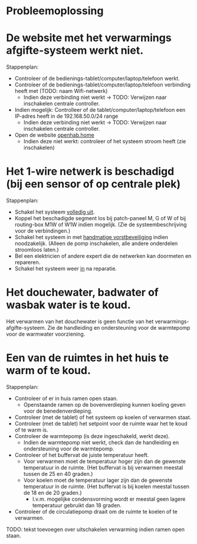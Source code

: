 # Probleemoplossing

# De website met het verwarmings afgifte-systeem werkt niet.
Stappenplan:
- Controleer of de bedienings-tablet/computer/laptop/telefoon werkt.
- Controleer of de bedienings-tablet/computer/laptop/telefoon verbinding heeft met (TODO: naam Wifi-netwerk)
  - Indien deze verbinding niet werkt -> TODO: Verwijzen naar inschakelen centrale controller.
- Indien mogelijk: Controlleer of de tablet/computer/laptop/telefoon een IP-adres heeft in de 192.168.50.0/24 range
  - Indien deze verbinding niet werkt -> TODO: Verwijzen naar inschakelen centrale controller.
- Open de website [openhab.home](http://openhab.home:8080)
  - Indien deze niet werkt: controleer of het systeem stroom heeft (zie inschakelen)


# Het 1-wire netwerk is beschadigd (bij een sensor of op centrale plek)
Stappenplan:
- Schakel het systeem [volledig uit](./uitschakelen.md).
- Koppel het beschadigde segment los bij patch-paneel M, G of W of bij routing-box M1W of W1W indien mogelijk. (Zie de systeembeschrijving voor de verbindingen.)
- Schakel het systeem in met [handmatige vorstbeveiliging](./inschakelen.md) indien noodzakelijk. (Alleen de pomp inschakelen, alle andere onderdelen stroomloos laten.)
- Bel een elektricien of andere expert die de netwerken kan doormeten en repareren.
- Schakel het systeem weer [in](./inschakelen.md) na reparatie.


# Het douchewater, badwater of wasbak water is te koud.
Het verwarmen van het douchewater is geen functie van het verwarmings-afgifte-systeem. Zie de handleiding en ondersteuning voor de warmtepomp voor de warmwater voorziening.


# Een van de ruimtes in het huis te warm of te koud.
Stappenplan:
- Controleer of er in huis ramen open staan.
  - Openstaande ramen op de bovenverdieping kunnen koeling geven voor de benedenverdieping.
- Controleer (met de tablet) of het systeem op koelen of verwarmen staat.
- Controleer (met de tablet) het setpoint voor de ruimte waar het te koud of te warm is.
- Controleer de warmtepomp (is deze ingeschakeld, werkt deze).
  - Indien de warmtepomp niet werkt, check dan de handleiding en ondersteuning voor de warmtepomp.
- Controleer of het buffervat de juiste temperatuur heeft.
  - Voor verwarmen moet de temperatuur hoger zijn dan de gewenste temperatuur in de ruimte. (Het buffervat is bij verwarmen meestal tussen de 25 en 40 graden.)
  - Voor koelen moet de temperatuur lager zijn dan de gewenste temperatuur in de ruimte. (Het buffervat is bij koelen meestal tussen de 18 en de 20 graden.)
    - I.v.m. mogelijke condensvorming wordt er meestal geen lagere temperatuur gebruikt dan 18 graden.
- Controleer of de circulatiepomp draait om de ruimte te koelen of te verwarmen.


TODO: tekst toevoegen over uitschakelen verwarming indien ramen open staan.
